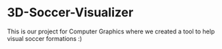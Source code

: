 # 3D-Soccer-Visualizer
This is our project for Computer Graphics where we created a tool to help visual soccer formations :)
